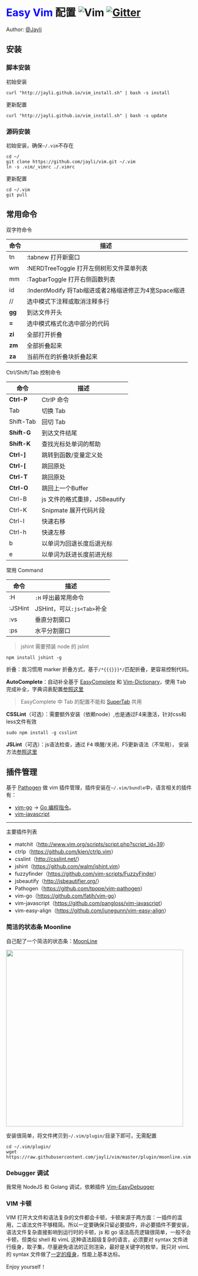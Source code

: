 # <font color=blue>Easy Vim</font> 配置  ![Vim](https://img.shields.io/badge/vim-awesome-brightgreen.svg) [![Gitter](https://img.shields.io/badge/gitter-join%20chat-yellowgreen.svg)](https://gitter.im/jayli/vim?utm_source=badge&utm_medium=badge&utm_campaign=pr-badge&utm_content=body_badge) 

Author: [@Jayli](http://jayli.github.io/)

## 安装

### 脚本安装

初始安装

	curl "http://jayli.github.io/vim_install.sh" | bash -s install

更新配置

	curl "http://jayli.github.io/vim_install.sh" | bash -s update 

### 源码安装

初始安装，确保`~/.vim`不存在

	cd ~/
	git clone https://github.com/jayli/vim.git ~/.vim
	ln -s .vim/_vimrc ./.vimrc

更新配置

	cd ~/.vim
	git pull

## 常用命令

双字符命令

命令 | 描述
--------|------------
tn | :tabnew 打开新窗口
wm | :NERDTreeToggle 打开左侧树形文件菜单列表
mm | :TagbarToggle 打开右侧函数列表
id | :IndentModify 将Tab缩进或者2格缩进修正为4宽Space缩进
// | 选中模式下注释或取消注释多行
**gg** | 到达文件开头
**=** | 选中模式格式化选中部分的代码
**zi** | 全部打开折叠
**zm** | 全部折叠起来
**za** | 当前所在的折叠块折叠起来

Ctrl/Shift/Tab 控制命令

命令 | 描述
--------|------------
**Ctrl-P** | CtrlP 命令
Tab | 切换 Tab
Shift-Tab | 回切 Tab
**Shift-G** | 到达文件结尾
**Shift-K** | 查找光标处单词的帮助
**Ctrl-]** | 跳转到函数/变量定义处
**Ctrl-[** | 跳回原处
**Ctrl-T** | 跳回原处
**Ctrl-O** | 跳回上一个Buffer
Ctrl-B | js 文件的格式重排，JSBeautify
Ctrl-K | Snipmate 展开代码片段
Ctrl-l | 快速右移
Ctrl-h | 快速左移
b | 以单词为回退长度后退光标
e | 以单词为跃进长度前进光标

常用 Command

命令 | 描述
--------|------------
:H | `:H` 呼出最常用命令
:JSHint | JSHint，可以`:js<Tab>`补全
:vs | 垂直分割窗口
:ps | 水平分割窗口


> jshint 需要预装 node 的 jslint

	npm install jshint -g

折叠：我习惯用 marker 折叠方式，基于`/*{{{}}}*/`匹配折叠，更容易控制代码。

**AutoComplete**：自动补全基于 [EasyComplete](https://github.com/jayli/vim-easycomplete) 和 [Vim-Dictionary](https://github.com/jayli/vim-dictionary)，使用 <kbd>Tab</kbd> 完成补全，字典词表配置[参照这里](https://github.com/jayli/vim-dictionary)

> EasyComplete 中 Tab 的配置不能和 [SuperTab](https://github.com/ervandew/supertab) 共用

**CSSLint**（可选）：需要额外安装（依赖node）,也是通过F4来激活，针对css和less文件有效

	sudo npm install -g csslint

**JSLint**（可选）：js语法检查，通过 <kbd>F4</kbd> 唤醒/关闭，F5更新语法（不常用）， 安装方法[参照这里](http://bbs.piaoxian.net/thread-8047-1-1.html)

## 插件管理

基于 [Pathogen](https://github.com/tpope/vim-pathogen) 做 vim 插件管理，插件安装在`~/.vim/bundle`中，语言相关的插件有：

- [vim-go](https://github.com/fatih/vim-go) → [Go 编程指令](https://github.com/fatih/vim-go#features)。
- [vim-javascript](https://github.com/pangloss/vim-javascript)

------

主要插件列表

- matchit（<http://www.vim.org/scripts/script.php?script_id=39>）
- ctrlp（<https://github.com/kien/ctrlp.vim>）
- csslint（<http://csslint.net/>）
- jshint（<https://github.com/walm/jshint.vim>）
- fuzzyfinder（<https://github.com/vim-scripts/FuzzyFinder>）
- jsbeautify（<http://jsbeautifier.org/>）
- Pathogen（<https://github.com/tpope/vim-pathogen>）
- vim-go（<https://github.com/fatih/vim-go>）
- vim-javascript（<https://github.com/pangloss/vim-javascript>）
- vim-easy-align（<https://github.com/junegunn/vim-easy-align>）

### 简洁的状态条 Moonline

自己配了一个简洁的状态条：[MoonLine](https://raw.githubusercontent.com/jayli/vim/master/plugin/moonline.vim)

<img src="https://gw.alicdn.com/tfs/TB1NzkVb4TpK1RjSZFGXXcHqFXa-801-139.png" width=480>

安装很简单，将文件拷贝到`~/.vim/plugin/`目录下即可，无需配置

	cd ~/.vim/plugin/
	wget https://raw.githubusercontent.com/jayli/vim/master/plugin/moonline.vim

### Debugger 调试

我常用 NodeJS 和 Golang 调试，依赖插件 [Vim-EasyDebugger](https://github.com/jayli/vim-easydebugger)

### VIM 卡顿

VIM 打开大文件和语法复杂的文件都会卡顿，卡顿来源于两方面：一插件的滥用，二语法文件不够精简。所以一定要确保只留必要插件，非必要插件不要安装，语法文件复杂直接影响到运行时的卡顿，js 和 go 语法高亮逻辑很简单，一般不会卡顿，但类似 shell 和 vimL 这种语法超级复杂的语言，必须要对 syntax 文件进行瘦身，取子集，尽量避免语法的正则渲染，最好是关键字的枚举，我只对 vimL 的 syntax 文件做了[一定的瘦身](https://github.com/jayli/vim/blob/master/syntax/vim.vim)，性能上基本达标。

Enjoy yourself！
